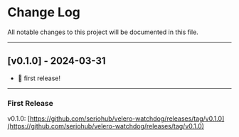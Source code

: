 # Change Log
All notable changes to this project will be documented in this file.

***

## [v0.1.0] - 2024-03-31

- 🎉 first release!

***

### First Release

v0.1.0: [https://github.com/seriohub/velero-watchdog/releases/tag/v0.1.0](https://github.com/seriohub/velero-watchdog/releases/tag/v0.1.0)